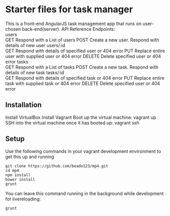 # Starter files for task manager
This is a front-end AngularJS task management app that runs on user-chosen back-end(server).
API Reference
Endpoints:	
users	
      GET	Respond with a List of users
      POST	Create a new user. Respond with details of new user
users/:id	
      GET	Respond with details of specified user or 404 error
      PUT	Replace entire user with supplied user or 404 error
      DELETE	Delete specified user or 404 error
tasks	
      GET	Respond with a List of tasks
      POST	Create a new task. Respond with details of new task
tasks/:id	
      GET	Respond with details of specified task or 404 error
      PUT	Replace entire task with supplied task or 404 error
      DELETE Delete specified user or 404 error


## Installation
Install VirtualBox
Install Vagrant
Boot up the virtual machine: vagrant up
SSH into the virtual machine once it has booted up: vagrant ssh

## Setup
Use the following commands in your vagrant development environment to get this up and running
```
git clone https://github.com/beado123/mp4.git
cd mp4
npm install
bower install
grunt
```

You can leave this command running in the background while development for livereloading:

```bash
grunt
```
